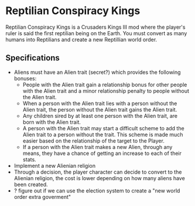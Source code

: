 # Reptilian Conspiracy Kings
Reptilian Conspiracy Kings is a Crusaders Kings III mod where the player's ruler is said the first reptilian being on the Earth. You must convert as many humans into Reptilians and create a new Reptillian world order.
## Specifications
- Aliens must have an Alien trait (secret?) which provides the following bonuses:
    - People with the Alien trait gain a relationship bonus for other people with the Alien trait and a minor relationship penalty to people without the Alien trait.
    - When a person with the Alien trait lies with a person without the Alien trait, the person without the Alien trait gains the Alien trait.
    - Any children sired by at least one person with the Alien trait, are born with the Alien trait.
    - A person with the Alien trait may start a difficult scheme to add the Alien trait to a person without the trait. This scheme is made much easier based on the relationship of the target to the Player.
    - If a person with the Alien trait makes a new Alien, through any means, they have a chance of getting an increase to each of their stats.
- Implement a new Alienian religion
- Through a decision, the player character can decide to convert to the Alienian religion, the cost is lower depending on how many aliens have been created.
- ? figure out if we can use the election system to create a "new world order extra goverment"
